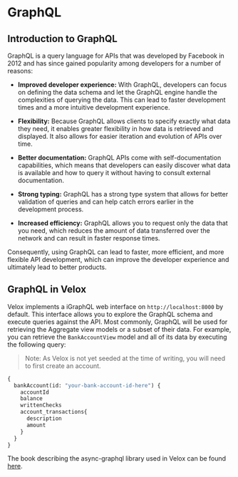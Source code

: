 # GraphQL

## Introduction to GraphQL

GraphQL is a query language for APIs that was developed by Facebook in 2012 and has since gained popularity among developers for a number of reasons:

- **Improved developer experience:** With GraphQL, developers can focus on defining the data schema and let the GraphQL engine handle the complexities of querying the data. This can lead to faster development times and a more intuitive development experience.

- **Flexibility:** Because GraphQL allows clients to specify exactly what data they need, it enables greater flexibility in how data is retrieved and displayed. It also allows for easier iteration and evolution of APIs over time.

- **Better documentation:** GraphQL APIs come with self-documentation capabilities, which means that developers can easily discover what data is available and how to query it without having to consult external documentation.

- **Strong typing:** GraphQL has a strong type system that allows for better validation of queries and can help catch errors earlier in the development process.

- **Increased efficiency:** GraphQL allows you to request only the data that you need, which reduces the amount of data transferred over the network and can result in faster response times.

Consequently, using GraphQL can lead to faster, more efficient, and more flexible API development, which can improve the developer experience and ultimately lead to better products.

## GraphQL in Velox

Velox implements a iGraphQL web interface on `http://localhost:8000` by default. This interface allows you to explore the GraphQL schema and execute queries against the API. Most commonly, GraphQL will be used for retrieving the Aggregate view models or a subset of their data. For example, you can retrieve the `BankAccountView` model and all of its data by executing the following query:

> Note: As Velox is not yet seeded at the time of writing, you will need to first create an account.

```graphql
{
  bankAccount(id: "your-bank-account-id-here") {
    accountId
    balance
    writtenChecks
    account_transactions{
      description
      amount
    }
  }
}
```

The book describing the async-graphql library used in Velox can be found [here](https://async-graphql.github.io/async-graphql/en/index.html).
